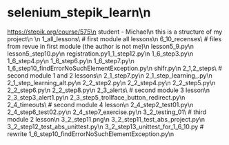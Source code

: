 # selenium_stepik_learn\n
https://stepik.org/course/575\n
student - Michael\n
this is a structure of my project\n
\n
1_all_lessons\        # first module all lessons\n
    6_10_recenses\      # files from revue in first module (the author is not me)\n
        lesson5_9.py\n
        lesson5_step10.py\n
        registration.py1_1_step12.py\n
    1_6_step3.py\n
    1_6_step4.py\n
    1_6_step6.py\n
    1_6_step7.py\n
    1_6_step10_findErrorNoSuchElementException.py\n
    shifr.py\n
2_1,2_steps\        # second module 1 and 2 lessons\n
    2_1_step7.py\n
    2_1_step_learning_.py\n
    2_1_step_learning_alt.py\n
    2_2_step2.py\n
    2_2_step4.py\n
    2_2_step5.py\n
    2_2_step6.py\n
    2_2_step8.py\n
2_3_alerts\         # second module 3 lesson\n
    2_3_step3_alert1.py\n
    2_3_step5_trollface_button_redirect.py\n
2_4_timeouts\       # second module 4 lesson\n
    2_4_step2_test01.py\n
    2_4_step6_test02.py\n
    2_4_step7_exercise.py\n
3_2_testing_01\     # third module 2 lesson\n
    3_2_step11.png\n
    3_2_step11_test_abs_project.py\n
    3_2_step12_test_abs_unittest.py\n
    3_2_step13_unittest_for_1_6_10.py       # rewrite 1_6_step10_findErrorNoSuchElementException.py\n
